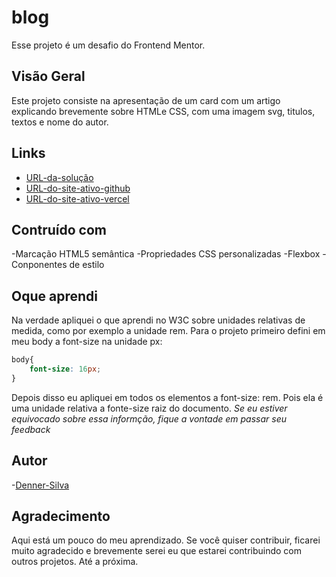 # blog

Esse projeto é um desafio do Frontend Mentor.

## Visão Geral

Este projeto consiste na apresentação de um card com um artigo explicando brevemente sobre HTMLe CSS, com uma imagem svg, titulos, textos e nome do autor.

## Links

- [URL-da-solução](https://github.com/Denner-94/blog)
- [URL-do-site-ativo-github](https://denner-94.github.io/blog/)
- [URL-do-site-ativo-vercel](https://blog-ten-tan-48.vercel.app/)

## Contruído com

-Marcação HTML5 semântica
-Propriedades CSS personalizadas
-Flexbox
-Conponentes de estilo

## Oque aprendi

Na verdade apliquei o que aprendi no W3C sobre unidades relativas de medida, como por exemplo a unidade rem. Para o projeto primeiro defini em meu body a font-size na unidade px:

```css
body{
    font-size: 16px;
}
```

Depois disso eu apliquei em todos os elementos a font-size: rem. Pois ela é uma unidade relativa a fonte-size raiz do documento.
*Se eu estiver equivocado sobre essa informção, fique a vontade em passar seu feedback*

## Autor

-[Denner-Silva](https://www.instagram.com/opretodenner/)

## Agradecimento

Aqui está um pouco do meu aprendizado. Se você quiser contribuir, ficarei muito agradecido e brevemente serei eu que estarei contribuindo com outros projetos. Até a próxima.
